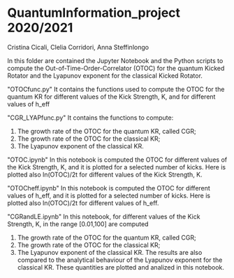 # QuantumInformation_project 2020/2021

Cristina Cicali, Clelia Corridori, Anna Steffinlongo

In this folder are contained the Jupyter Notebook and the Python scripts to compute the Out-of-Time-Order-Correlator (OTOC)
for the quantum Kicked Rotator and the Lyapunov exponent for the classical Kicked Rotator.

"OTOCfunc.py" 
It contains the functions used to compute the OTOC for the quantum KR for different values of the Kick Strength, K, 
and for different values of h_eff

"CGR_LYAPfunc.py"
It contains the functions to compute:
1. The growth rate of the OTOC for the quantum KR, called CGR;
2. The growth rate of the OTOC for the classical KR;
3. The Lyapunov exponent of the classical KR.

"OTOC.ipynb"
In this notebook is computed the OTOC for different values of the Kick Strength, K, and it is plotted for a selected number of kicks.
Here is plotted also ln(OTOC)/2t for different values of the Kick Strength, K.

"OTOCheff.ipynb"
In this notebook is computed the OTOC for different values of h_eff, and it is plotted for a selected number of kicks.
Here is plotted also ln(OTOC)/2t for different values of h_eff.

"CGRandLE.ipynb"
In this notebook, for different values of the Kick Strength, K, in the range [0.01,100] are computed
1. The growth rate of the OTOC for the quantum KR, called CGR;
2. The growth rate of the OTOC for the classical KR;
3. The Lyapunov exponent of the classical KR.
The results are also compared to the analytical behaviour of the Lyapunov exponent for the classical KR.
These quantities are plotted and analized in this notebook.
